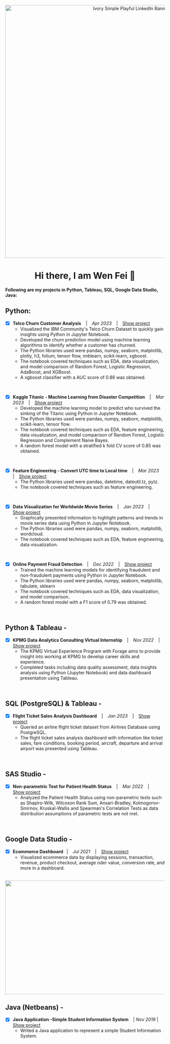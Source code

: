 <p align="center">

<img width="800" alt="Ivory Simple Playful LinkedIn Banner (1)" src="https://user-images.githubusercontent.com/118715799/212730837-839b3858-a9f8-44b2-abc2-13374ed9a723.png">
 
</p>

<h1 align="center">Hi there, I am Wen Fei 👋</h1>

<!--
**seuwenfei/seuwenfei** is a ✨ _special_ ✨ repository because its `README.md` (this file) appears on your GitHub profile.

Here are some ideas to get you started:

- 🔭 I’m currently working on ...
- 🌱 I’m currently learning ...
- 👯 I’m looking to collaborate on ...
- 🤔 I’m looking for help with ...
- 💬 Ask me about ...
- 📫 How to reach me: ...
- 😄 Pronouns: ...
- ⚡ Fun fact: ...
-->


**Following are my projects in Python, Tableau, SQL, Google Data Studio, Java:**

## Python: 

- [x] **Telco Churn Customer Analysis** &ensp; | &ensp; *Apr 2023* &ensp; | &ensp; [Show project](https://www.kaggle.com/code/seuwenfei/telco-churn-customer-analysis-auc-0-86)
    * Visualized the IBM Community's Telco Churn Dataset to quickly gain insights using Python in Jupyter Notebook.
    * Developed the churn prediction model using machine learning algorithms to identify whether a customer has churned. 
    * The Python libraries used were pandas, numpy, seaborn, matplotlib, plotly, h3, folium, tensor flow, imblearn, scikit-learn, xgboost.
    * The notebook covered techniques such as EDA, data visualization, and model comparison of Random Forest, Logistic Regression, AdaBoost, and XGBoost.
    * A xgboost classifier with a AUC score of 0.86 was obtained.
<br/>

- [x] **Kaggle Titanic - Machine Learning from Disaster Competition** &ensp; | &ensp; *Mar 2023* &ensp; | &ensp; [Show project](https://www.kaggle.com/code/seuwenfei/titanic-random-forest-cv-score-0-85)
    * Developed the machine learning model to predict who survived the sinking of the Titanic using Python in Jupyter Notebook. 
    * The Python libraries used were pandas, numpy, seaborn, matplotlib, scikit-learn, tensor flow.
    * The notebook covered techniques such as EDA, feature engineering, data visualization, and model comparison of Random Forest, Logistic Regression and Complement Naive Bayes.
    * A random forest model with a stratified k fold CV score of 0.85 was obtained.
<br/>

- [x] **Feature Engineering - Convert UTC time to Local time** &ensp; | &ensp; *Mar 2023* &ensp; | &ensp; [Show project](https://www.kaggle.com/code/seuwenfei/feature-engineering-convert-utc-to-local-time)
    * The Python libraries used were pandas, datetime, dateutil.tz, pytz.
    * The notebook covered techniques such as feature engineering.
<br/>

- [x] **Data Visualization for Worldwide Movie Series** &ensp; | &ensp; *Jan 2023* &ensp; | &ensp; [Show project](https://github.com/seuwenfei/Data-visualization-for-worldwide-movie-series)
    * Graphically presented information to highlight patterns and trends in movie series data using Python in Jupyter Notebook.
    * The Python libraries used were pandas, numpy, seaborn, matplotlib, wordcloud.
    * The notebook covered techniques such as EDA, feature engineering, data visualization.       
<br/>

- [x] **Online Payment Fraud Detection** &ensp; | &ensp; *Dec 2022* &ensp; | &ensp; [Show project](https://github.com/seuwenfei/Online-payment-fraud-detection/blob/main/online-payment-fraud-detection.ipynb)
    * Trained the machine learning models for identifying fraudulent and non-fraudulent payments using Python in Jupyter Notebook.
    * The Python libraries used were pandas, numpy, seaborn, matplotlib, tabulate, sklearn
    * The notebook covered techniques such as EDA, data visualization, and model comparison.
    * A random forest model with a F1 score of 0.79 was obtained. 
<br/>
 
## Python & Tableau - 
- [x] **KPMG Data Analytics Consulting Virtual Internship**  &ensp; | &ensp; *Nov 2022* &ensp; | &ensp; [Show project](https://github.com/seuwenfei/KPMG_Virtual_Internship)
    * The KPMG Virtual Experience Program with Forage aims to provide insight into working at KPMG to develop career skills and experience.
    * Completed tasks including data quality assessment, data insights analysis using Python (Jupyter Notebook) and data dashboard presentation using Tableau.
<br/>

## SQL (PostgreSQL) & Tableau - 
- [x] **Flight Ticket Sales Analysis Dashboard**  &ensp; | &ensp; *Jan 2023* &ensp; | &ensp; [Show project](https://github.com/seuwenfei/Airlines-flight-ticket-sales-analysis)
    * Queried an airline flight ticket dataset from Airlines Database using PostgreSQL.
    * The flight ticket sales analysis dashboard with information like ticket sales, fare conditions, booking period, aircraft, departure and arrival airport was presented using Tableau.
<br/>


## SAS Studio - 
- [x] **Non-parametric Test for Patient Health Status**  &ensp; | &ensp; *Mar 2022* &ensp; | &ensp; [Show project](https://github.com/seuwenfei/Nonparametric-tests)
    * Analyzed the Patient Health Status using non-parametric tests such as Shapiro-Wilk, Wilcoxon Rank Sum, Ansari-Bradley, Kolmogorov-Smirnov, Kruskal-Wallis and Spearman's Correlation Tests as data distribution assumptions of parametric tests are not met.
<br/>

## Google Data Studio - 
- [x] **Ecommerce Dashboard** &ensp;| &ensp; *Jul 2021* &ensp; | &ensp; [Show project](https://datastudio.google.com/reporting/95a3a789-6bcd-472a-859f-e880cb1b9255)
    * Visualized ecommerce data by displaying sessions, transaction, revenue, product checkout, average oder value, conversion rate, and more in a dashboard.

&emsp;&emsp;&emsp;&emsp;&ensp;<img src="https://user-images.githubusercontent.com/118715799/211293796-cd14a0f5-2ebd-4a1f-b172-471ac2871cbc.png" width="510" height="360" />
<br/>
  
## Java (Netbeans) - 
- [x] **Java Application -Simple Student Information System** &ensp; | *Nov 2019* | &ensp; [Show project](https://github.com/seuwenfei/Java-application-simple-info-system)
    * Writed a Java application to represent a simple Student Information System.

